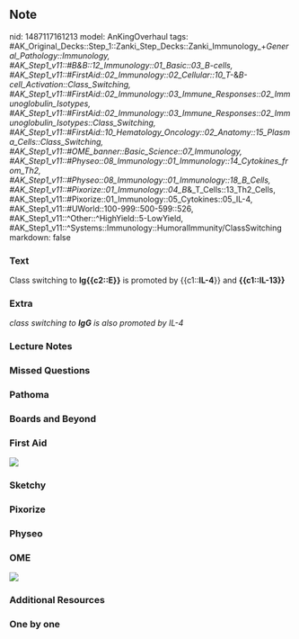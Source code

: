 ## Note
nid: 1487117161213
model: AnKingOverhaul
tags: #AK_Original_Decks::Step_1::Zanki_Step_Decks::Zanki_Immunology_+_General_Pathology::Immunology, #AK_Step1_v11::#B&B::12_Immunology::01_Basic::03_B-cells, #AK_Step1_v11::#FirstAid::02_Immunology::02_Cellular::10_T-_&_B-cell_Activation::Class_Switching, #AK_Step1_v11::#FirstAid::02_Immunology::03_Immune_Responses::02_Immunoglobulin_Isotypes, #AK_Step1_v11::#FirstAid::02_Immunology::03_Immune_Responses::02_Immunoglobulin_Isotypes::Class_Switching, #AK_Step1_v11::#FirstAid::10_Hematology_Oncology::02_Anatomy::15_Plasma_Cells::Class_Switching, #AK_Step1_v11::#OME_banner::Basic_Science::07_Immunology, #AK_Step1_v11::#Physeo::08_Immunology::01_Immunology::14_Cytokines_from_Th2, #AK_Step1_v11::#Physeo::08_Immunology::01_Immunology::18_B_Cells, #AK_Step1_v11::#Pixorize::01_Immunology::04_B_&_T_Cells::13_Th2_Cells, #AK_Step1_v11::#Pixorize::01_Immunology::05_Cytokines::05_IL-4, #AK_Step1_v11::#UWorld::100-999::500-599::526, #AK_Step1_v11::^Other::^HighYield::5-LowYield, #AK_Step1_v11::^Systems::Immunology::HumoralImmunity/ClassSwitching
markdown: false

### Text
<div>
  <div>
    Class switching to <b>Ig{{c2::E}}</b> is promoted by
    {{c1::<b>IL-4</b>}} and <b>{{c1::IL-13}}</b>
  </div>
</div>

### Extra
<i>class switching to <b>IgG</b> is also promoted by IL-4</i>

### Lecture Notes


### Missed Questions


### Pathoma


### Boards and Beyond


### First Aid
<img src="tmp7ErA6y.png">

### Sketchy


### Pixorize


### Physeo


### OME
<div class="ome-widget">
  <a href=
  "https://onlinemeded.org/spa/immunology?ref=anki"><img src=
  "_OME_AnkiFlashcards_Topic_6.png"></a>
</div>

### Additional Resources


### One by one

